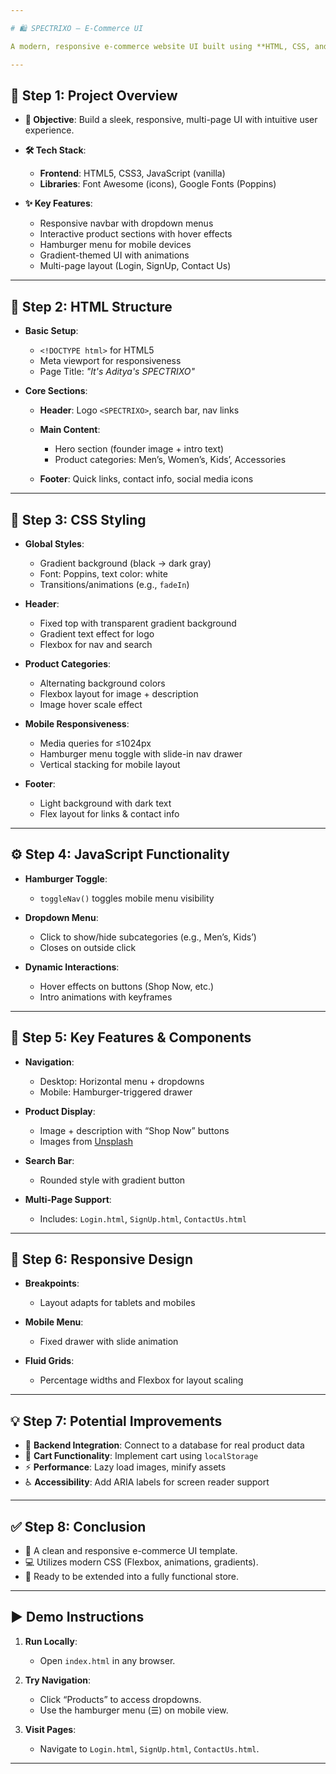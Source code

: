 ```yaml
---

# 🛍️ SPECTRIXO – E-Commerce UI

A modern, responsive e-commerce website UI built using **HTML, CSS, and JavaScript**, focusing on elegant design and user-friendly interaction.

---
```


## 🚀 Step 1: Project Overview

* **🎯 Objective**: Build a sleek, responsive, multi-page UI with intuitive user experience.
* **🛠️ Tech Stack**:

  * **Frontend**: HTML5, CSS3, JavaScript (vanilla)
  * **Libraries**: Font Awesome (icons), Google Fonts (Poppins)
* **✨ Key Features**:

  * Responsive navbar with dropdown menus
  * Interactive product sections with hover effects
  * Hamburger menu for mobile devices
  * Gradient-themed UI with animations
  * Multi-page layout (Login, SignUp, Contact Us)

---

## 🧱 Step 2: HTML Structure

* **Basic Setup**:

  * `<!DOCTYPE html>` for HTML5
  * Meta viewport for responsiveness
  * Page Title: *"It's Aditya's SPECTRIXO"*

* **Core Sections**:

  * **Header**: Logo `<SPECTRIXO>`, search bar, nav links
  * **Main Content**:

    * Hero section (founder image + intro text)
    * Product categories: Men’s, Women’s, Kids’, Accessories
  * **Footer**: Quick links, contact info, social media icons

---

## 🎨 Step 3: CSS Styling

* **Global Styles**:

  * Gradient background (black → dark gray)
  * Font: Poppins, text color: white
  * Transitions/animations (e.g., `fadeIn`)

* **Header**:

  * Fixed top with transparent gradient background
  * Gradient text effect for logo
  * Flexbox for nav and search

* **Product Categories**:

  * Alternating background colors
  * Flexbox layout for image + description
  * Image hover scale effect

* **Mobile Responsiveness**:

  * Media queries for ≤1024px
  * Hamburger menu toggle with slide-in nav drawer
  * Vertical stacking for mobile layout

* **Footer**:

  * Light background with dark text
  * Flex layout for links & contact info

---

## ⚙️ Step 4: JavaScript Functionality

* **Hamburger Toggle**:

  * `toggleNav()` toggles mobile menu visibility

* **Dropdown Menu**:

  * Click to show/hide subcategories (e.g., Men’s, Kids’)
  * Closes on outside click

* **Dynamic Interactions**:

  * Hover effects on buttons (Shop Now, etc.)
  * Intro animations with keyframes

---

## 🧩 Step 5: Key Features & Components

* **Navigation**:

  * Desktop: Horizontal menu + dropdowns
  * Mobile: Hamburger-triggered drawer

* **Product Display**:

  * Image + description with “Shop Now” buttons
  * Images from [Unsplash](https://unsplash.com)

* **Search Bar**:

  * Rounded style with gradient button

* **Multi-Page Support**:

  * Includes: `Login.html`, `SignUp.html`, `ContactUs.html`

---

## 📱 Step 6: Responsive Design

* **Breakpoints**:

  * Layout adapts for tablets and mobiles

* **Mobile Menu**:

  * Fixed drawer with slide animation

* **Fluid Grids**:

  * Percentage widths and Flexbox for layout scaling

---

## 💡 Step 7: Potential Improvements

* 🔗 **Backend Integration**: Connect to a database for real product data
* 🛒 **Cart Functionality**: Implement cart using `localStorage`
* ⚡ **Performance**: Lazy load images, minify assets
* ♿ **Accessibility**: Add ARIA labels for screen reader support

---

## ✅ Step 8: Conclusion

* 📌 A clean and responsive e-commerce UI template.
* 💻 Utilizes modern CSS (Flexbox, animations, gradients).
* 🔧 Ready to be extended into a fully functional store.

---

## ▶️ Demo Instructions

1. **Run Locally**:

   * Open `index.html` in any browser.
2. **Try Navigation**:

   * Click “Products” to access dropdowns.
   * Use the hamburger menu (☰) on mobile view.
3. **Visit Pages**:

   * Navigate to `Login.html`, `SignUp.html`, `ContactUs.html`.

---
